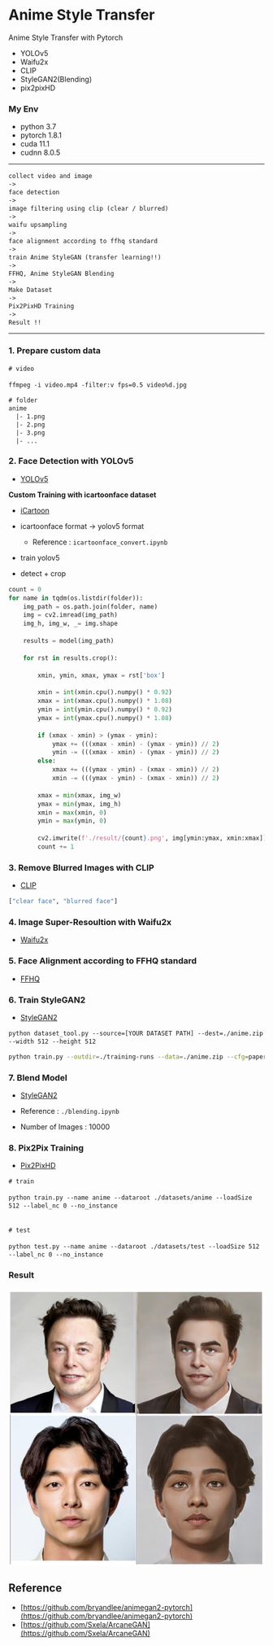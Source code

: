 # Anime Style Transfer

Anime Style Transfer with Pytorch

- YOLOv5
- Waifu2x
- CLIP
- StyleGAN2(Blending)
- pix2pixHD

### My Env

- python 3.7
- pytorch 1.8.1
- cuda 11.1
- cudnn 8.0.5

---

```
collect video and image
->
face detection
->
image filtering using clip (clear / blurred)
->
waifu upsampling
->
face alignment according to ffhq standard
->
train Anime StyleGAN (transfer learning!!)
->
FFHQ, Anime StyleGAN Blending
->
Make Dataset
->
Pix2PixHD Training
->
Result !!
```

---

### 1. Prepare custom data

```
# video

ffmpeg -i video.mp4 -filter:v fps=0.5 video%d.jpg
```

```
# folder
anime
  |- 1.png
  |- 2.png
  |- 3.png
  |- ...
```

### 2. Face Detection with YOLOv5

- [YOLOv5](https://github.com/ultralytics/yolov5)

**Custom Training with icartoonface dataset**

- [iCartoon](https://github.com/luxiangju-PersonAI/iCartoonFace)

- icartoonface format -> yolov5 format
    + Reference : `icartoonface_convert.ipynb`

- train yolov5

- detect + crop

```python
count = 0
for name in tqdm(os.listdir(folder)):
    img_path = os.path.join(folder, name)
    img = cv2.imread(img_path)
    img_h, img_w, _= img.shape
    
    results = model(img_path)
    
    for rst in results.crop():

        xmin, ymin, xmax, ymax = rst['box']

        xmin = int(xmin.cpu().numpy() * 0.92)
        xmax = int(xmax.cpu().numpy() * 1.08)
        ymin = int(ymin.cpu().numpy() * 0.92)
        ymax = int(ymax.cpu().numpy() * 1.08)

        if (xmax - xmin) > (ymax - ymin):
            ymax += (((xmax - xmin) - (ymax - ymin)) // 2)
            ymin -= (((xmax - xmin) - (ymax - ymin)) // 2)
        else:
            xmax += (((ymax - ymin) - (xmax - xmin)) // 2)
            xmin -= (((ymax - ymin) - (xmax - xmin)) // 2)

        xmax = min(xmax, img_w) 
        ymax = min(ymax, img_h) 
        xmin = max(xmin, 0) 
        ymin = max(ymin, 0) 

        cv2.imwrite(f'./result/{count}.png', img[ymin:ymax, xmin:xmax])
        count += 1
```

### 3. Remove Blurred Images with CLIP

- [CLIP](https://github.com/openai/CLIP)

```python
["clear face", "blurred face"]
```

### 4. Image Super-Resoultion with Waifu2x

- [Waifu2x](https://github.com/nagadomi/waifu2x)

### 5. Face Alignment according to FFHQ standard

- [FFHQ](https://github.com/NVlabs/ffhq-dataset)

### 6. Train StyleGAN2

- [StyleGAN2](https://github.com/NVlabs/stylegan2-ada-pytorch)

```
python dataset_tool.py --source=[YOUR DATASET PATH] --dest=./anime.zip --width 512 --height 512
```

```sh
python train.py --outdir=./training-runs --data=./anime.zip --cfg=paper512 --mirror=1 --gpus=4 --batch 8 --resume ffhq512
```

### 7. Blend Model

- [StyleGAN2](https://github.com/NVlabs/stylegan2-ada-pytorch)

- Reference : `./blending.ipynb`
- Number of Images : 10000

### 8. Pix2Pix Training

- [Pix2PixHD](https://github.com/NVIDIA/pix2pixHD)

```
# train

python train.py --name anime --dataroot ./datasets/anime --loadSize 512 --label_nc 0 --no_instance


# test

python test.py --name anime --dataroot ./datasets/test --loadSize 512 --label_nc 0 --no_instance
```

### Result



![result](./asset/result.PNG)



## Reference

- [https://github.com/bryandlee/animegan2-pytorch](https://github.com/bryandlee/animegan2-pytorch)
- [https://github.com/Sxela/ArcaneGAN](https://github.com/Sxela/ArcaneGAN)
